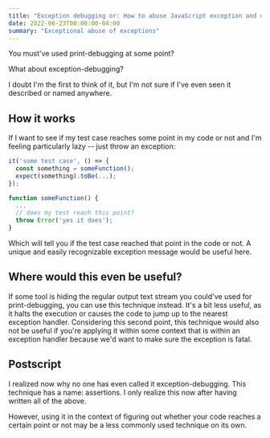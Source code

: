 ```yaml
---
title: "Exception debugging or: How to abuse JavaScript exception and debug tests"
date: 2022-06-23T00:00:00-04:00
summary: "Exceptional abuse of exceptions"
---
```


You must've used print-debugging at some point?

What about exception-debugging?

I doubt I'm the first to think of it, but I'm not sure if I've even seen it
described or named anywhere.

## How it works
If I want to see if my test case reaches some point in my code or not and I'm
feeling particularly lazy -- just throw an exception:

```JavaScript
it('some test case', () => {
  const something = someFunction();
  expect(something).toBe(...);
});

function someFunction() {
  ...
  // does my test reach this point?
  throw Error('yes it does');
}
```

Which will tell you if the test case reached that point in the code or not. A
unique and easily recognizable exception message would be useful here.

## Where would this even be useful?
If some tool is hiding the regular output
text stream you could've used for print-debugging, you can use this technique
instead. It's a bit less useful, as it halts the execution or causes the code to
jump up to the nearest exception handler. Considering this second point, this
technique would also not be useful if you're applying it within some context
that is within an exception handler because we'd want to make sure the exception
is fatal.


## Postscript
I realized now why no one has even called it exception-debugging. This technique
has a name: assertions. I only realize this now after having written all of the
above.

However, using it in the context of figuring out whether your code reaches a
certain point or not may be a less commonly used technique on its own.
